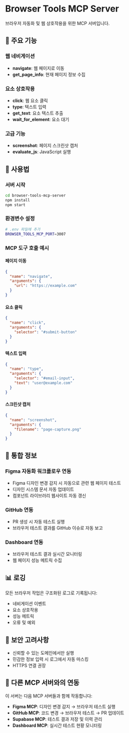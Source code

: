 # Browser Tools MCP Server

브라우저 자동화 및 웹 상호작용을 위한 MCP 서버입니다.

## 🎯 주요 기능

### 웹 네비게이션

- **navigate**: 웹 페이지로 이동
- **get_page_info**: 현재 페이지 정보 수집

### 요소 상호작용

- **click**: 웹 요소 클릭
- **type**: 텍스트 입력
- **get_text**: 요소 텍스트 추출
- **wait_for_element**: 요소 대기

### 고급 기능

- **screenshot**: 페이지 스크린샷 캡처
- **evaluate_js**: JavaScript 실행

## 🚀 사용법

### 서버 시작

```bash
cd browser-tools-mcp-server
npm install
npm start
```

### 환경변수 설정

```bash
# .env 파일에 추가
BROWSER_TOOLS_MCP_PORT=3007
```

### MCP 도구 호출 예시

#### 페이지 이동

```json
{
  "name": "navigate",
  "arguments": {
    "url": "https://example.com"
  }
}
```

#### 요소 클릭

```json
{
  "name": "click",
  "arguments": {
    "selector": "#submit-button"
  }
}
```

#### 텍스트 입력

```json
{
  "name": "type",
  "arguments": {
    "selector": "#email-input",
    "text": "user@example.com"
  }
}
```

#### 스크린샷 캡처

```json
{
  "name": "screenshot",
  "arguments": {
    "filename": "page-capture.png"
  }
}
```

## 🔧 통합 정보

### Figma 자동화 워크플로우 연동

- Figma 디자인 변경 감지 시 자동으로 관련 웹 페이지 테스트
- 디자인 시스템 문서 자동 업데이트
- 컴포넌트 라이브러리 웹사이트 자동 갱신

### GitHub 연동

- PR 생성 시 자동 테스트 실행
- 브라우저 테스트 결과를 GitHub 이슈로 자동 보고

### Dashboard 연동

- 브라우저 테스트 결과 실시간 모니터링
- 웹 페이지 성능 메트릭 수집

## 📊 로깅

모든 브라우저 작업은 구조화된 로그로 기록됩니다:

- 네비게이션 이벤트
- 요소 상호작용
- 성능 메트릭
- 오류 및 예외

## 🔐 보안 고려사항

- 신뢰할 수 있는 도메인에서만 실행
- 민감한 정보 입력 시 로그에서 자동 마스킹
- HTTPS 연결 권장

## 🤝 다른 MCP 서버와의 연동

이 서버는 다음 MCP 서버들과 함께 작동합니다:

- **Figma MCP**: 디자인 변경 감지 → 브라우저 테스트 실행
- **GitHub MCP**: 코드 변경 → 브라우저 테스트 → PR 업데이트
- **Supabase MCP**: 테스트 결과 저장 및 이력 관리
- **Dashboard MCP**: 실시간 테스트 현황 모니터링
